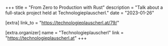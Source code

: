 +++
title = "From Zero to Production with Rust"
description = "Talk about a full-stack project held at Technologieplauscherl."
date = "2023-01-26"

[extra]
link_to = "https://technologieplauscherl.at/79/"

[extra.organizer]
name = "Technologieplauscherl"
link = "https://technologieplauscherl.at"
+++
